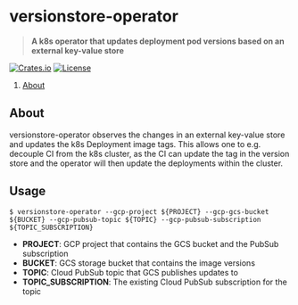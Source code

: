 <!-- omit in TOC -->

# versionstore-operator

> **A k8s operator that updates deployment pod versions based on an external
> key-value store**

[![Crates.io](https://img.shields.io/crates/v/versionstore-operator?style=flat-square)](https://crates.io/crates/versionstore-operator)
[![License](https://img.shields.io/badge/license-Apache%202.0-blue?style=flat-square)](https://github.com/farcaller/versionstore-operator/blob/master/LICENSE)

1. [About](#about)

## About

versionstore-operator observes the changes in an external key-value store and
updates the k8s Deployment image tags. This allows one to e.g. decouple CI from
the k8s cluster, as the CI can update the tag in the version store and the
operator will then update the deployments within the cluster. 

## Usage

```shell
$ versionstore-operator --gcp-project ${PROJECT} --gcp-gcs-bucket ${BUCKET} --gcp-pubsub-topic ${TOPIC} --gcp-pubsub-subscription ${TOPIC_SUBSCRIPTION}
```

- **PROJECT**: GCP project that contains the GCS bucket and the PubSub
  subscription
- **BUCKET**: GCS storage bucket that contains the image versions
- **TOPIC**: Cloud PubSub topic that GCS publishes updates to
- **TOPIC_SUBSCRIPTION**: The existing Cloud PubSub subscription for the topic
